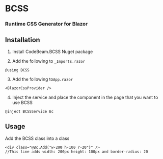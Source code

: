 # BCSS
### Runtime CSS Generator for Blazor

## Installation
1. Install CodeBeam.BCSS Nuget package

2. Add the following to `_Imports.razor`
```razor
@using BCSS
```
3. Add the following to`App.razor`
```razor
<BlazorCssProvider />
```
4. Inject the service and place the component in the page that you want to use BCSS
```razor
@inject BCSSService Bc
```

## Usage
Add the BCSS class into a class
```razor
<div class="@Bc.Add("w-200 h-100 r-20")" />
//This line adds width: 200px height: 100px and border-radius: 20
```
